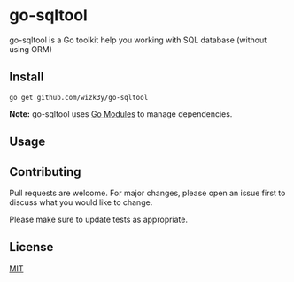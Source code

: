 # go-sqltool

go-sqltool is a Go toolkit help you working with SQL database (without using ORM)

## Install
```shell
go get github.com/wizk3y/go-sqltool
```

**Note:** go-sqltool uses [Go Modules](https://github.com/golang/go/wiki/Modules) to manage dependencies.

## Usage

## Contributing
Pull requests are welcome. For major changes, please open an issue first to discuss what you would like to change.

Please make sure to update tests as appropriate.

## License
[MIT](https://choosealicense.com/licenses/mit/)